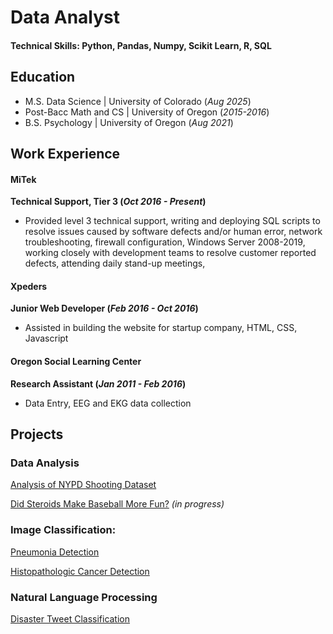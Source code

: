 # Data Analyst

#### Technical Skills: Python, Pandas, Numpy, Scikit Learn, R, SQL

## Education
- M.S. Data Science | University of Colorado  (_Aug 2025_)
- Post-Bacc Math and CS | University of Oregon (_2015-2016_)
- B.S. Psychology | University of Oregon (_Aug 2021_)

## Work Experience
#### **MiTek**
**Technical Support, Tier 3 (_Oct 2016 - Present_)**
- Provided level 3 technical support, writing and deploying SQL scripts to resolve issues caused by software defects and/or human error, network troubleshooting, firewall configuration, Windows Server 2008-2019, working closely with development teams to resolve customer reported defects, attending daily stand-up meetings, 

#### **Xpeders**
**Junior Web Developer (_Feb 2016 - Oct 2016_)**
- Assisted in building the website for startup company, HTML, CSS, Javascript

#### **Oregon Social Learning Center**
**Research Assistant (_Jan 2011 - Feb 2016_)**
- Data Entry, EEG and EKG data collection


## Projects

### Data Analysis

[Analysis of NYPD Shooting Dataset](https://github.com/joja4479/NYPDShootingAnalysis)

[Did Steroids Make Baseball More Fun?](https://github.com/joja4479/) _(in progress)_

### Image Classification:

[Pneumonia Detection](https://github.com/joja4479/Pneumonia-detection)

[Histopathologic Cancer Detection](https://github.com/joja4479/Histopathologic-Cancer-Detection)

### Natural Language Processing

[Disaster Tweet Classification](https://github.com/joja4479/NLP-Disaster-Tweets)


